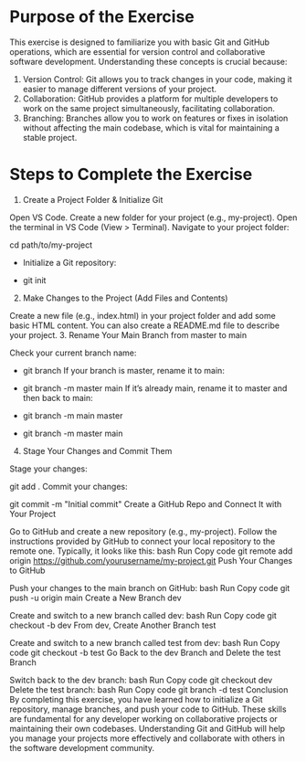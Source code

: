 # Purpose of the Exercise
This exercise is designed to familiarize you with basic Git and GitHub operations, which are essential for version control and collaborative software development. Understanding these concepts is crucial because:

1. Version Control: Git allows you to track changes in your code, making it easier to manage different versions of your project.
2. Collaboration: GitHub provides a platform for multiple developers to work on the same project simultaneously, facilitating collaboration.
3. Branching: Branches allow you to work on features or fixes in isolation without affecting the main codebase, which is vital for maintaining a stable project.
# Steps to Complete the Exercise
1. Create a Project Folder & Initialize Git

Open VS Code.
Create a new folder for your project (e.g., my-project).
Open the terminal in VS Code (View > Terminal).
Navigate to your project folder:

cd path/to/my-project
- Initialize a Git repository:

- git init
2. Make Changes to the Project (Add Files and Contents)

Create a new file (e.g., index.html) in your project folder and add some basic HTML content.
You can also create a README.md file to describe your project.
3. Rename Your Main Branch from master to main

Check your current branch name:

- git branch
If your branch is master, rename it to main:

- git branch -m master main
If it’s already main, rename it to master and then back to main:

- git branch -m main master
- git branch -m master main
4. Stage Your Changes and Commit Them

Stage your changes:

git add .
Commit your changes:

git commit -m "Initial commit"
Create a GitHub Repo and Connect It with Your Project

Go to GitHub and create a new repository (e.g., my-project).
Follow the instructions provided by GitHub to connect your local repository to the remote one. Typically, it looks like this:
bash
Run
Copy code
git remote add origin https://github.com/yourusername/my-project.git
Push Your Changes to GitHub

Push your changes to the main branch on GitHub:
bash
Run
Copy code
git push -u origin main
Create a New Branch dev

Create and switch to a new branch called dev:
bash
Run
Copy code
git checkout -b dev
From dev, Create Another Branch test

Create and switch to a new branch called test from dev:
bash
Run
Copy code
git checkout -b test
Go Back to the dev Branch and Delete the test Branch

Switch back to the dev branch:
bash
Run
Copy code
git checkout dev
Delete the test branch:
bash
Run
Copy code
git branch -d test
Conclusion
By completing this exercise, you have learned how to initialize a Git repository, manage branches, and push your code to GitHub. These skills are fundamental for any developer working on collaborative projects or maintaining their own codebases. Understanding Git and GitHub will help you manage your projects more effectively and collaborate with others in the software development community.